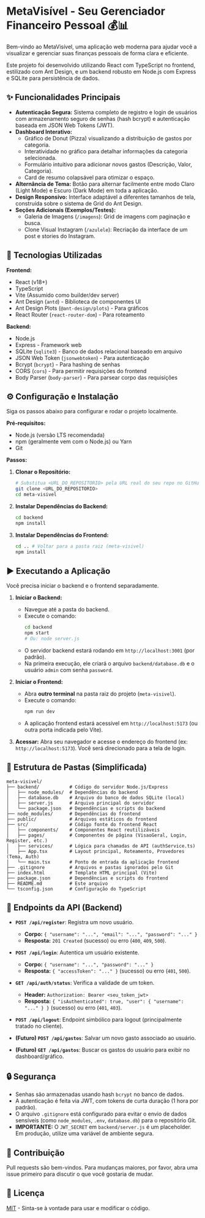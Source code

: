 # MetaVisível - Seu Gerenciador Financeiro Pessoal 💰📊

Bem-vindo ao MetaVisível, uma aplicação web moderna para ajudar você a visualizar e gerenciar suas finanças pessoais de forma clara e eficiente.

Este projeto foi desenvolvido utilizando React com TypeScript no frontend, estilizado com Ant Design, e um backend robusto em Node.js com Express e SQLite para persistência de dados.

## ✨ Funcionalidades Principais

*   **Autenticação Segura:** Sistema completo de registro e login de usuários com armazenamento seguro de senhas (hash bcrypt) e autenticação baseada em JSON Web Tokens (JWT).
*   **Dashboard Interativo:**
    *   Gráfico de Donut (Pizza) visualizando a distribuição de gastos por categoria.
    *   Interatividade no gráfico para detalhar informações da categoria selecionada.
    *   Formulário intuitivo para adicionar novos gastos (Descrição, Valor, Categoria).
    *   Card de resumo colapsável para otimizar o espaço.
*   **Alternância de Tema:** Botão para alternar facilmente entre modo Claro (Light Mode) e Escuro (Dark Mode) em toda a aplicação.
*   **Design Responsivo:** Interface adaptável a diferentes tamanhos de tela, construída sobre o sistema de Grid do Ant Design.
*   **Seções Adicionais (Exemplos/Testes):**
    *   Galeria de Imagens (`/imagens`): Grid de imagens com paginação e busca.
    *   Clone Visual Instagram (`/azulele`): Recriação da interface de um post e stories do Instagram.

## 🚀 Tecnologias Utilizadas

**Frontend:**

*   React (v18+)
*   TypeScript
*   Vite (Assumido como builder/dev server)
*   Ant Design (`antd`) - Biblioteca de componentes UI
*   Ant Design Plots (`@ant-design/plots`) - Para gráficos
*   React Router (`react-router-dom`) - Para roteamento

**Backend:**

*   Node.js
*   Express - Framework web
*   SQLite (`sqlite3`) - Banco de dados relacional baseado em arquivo
*   JSON Web Token (`jsonwebtoken`) - Para autenticação
*   Bcrypt (`bcrypt`) - Para hashing de senhas
*   CORS (`cors`) - Para permitir requisições do frontend
*   Body Parser (`body-parser`) - Para parsear corpo das requisições

## ⚙️ Configuração e Instalação

Siga os passos abaixo para configurar e rodar o projeto localmente.

**Pré-requisitos:**

*   Node.js (versão LTS recomendada)
*   npm (geralmente vem com o Node.js) ou Yarn
*   Git

**Passos:**

1.  **Clonar o Repositório:**
    ```bash
    # Substitua <URL_DO_REPOSITORIO> pela URL real do seu repo no GitHub/GitLab
    git clone <URL_DO_REPOSITORIO>
    cd meta-visivel
    ```

2.  **Instalar Dependências do Backend:**
    ```bash
    cd backend
    npm install
    ```

3.  **Instalar Dependências do Frontend:**
    ```bash
    cd .. # Voltar para a pasta raiz (meta-visivel)
    npm install
    ```

## ▶️ Executando a Aplicação

Você precisa iniciar o backend e o frontend separadamente.

1.  **Iniciar o Backend:**
    *   Navegue até a pasta do backend.
    *   Execute o comando:
        ```bash
        cd backend
        npm start
        # Ou: node server.js
        ```
    *   O servidor backend estará rodando em `http://localhost:3001` (por padrão).
    *   Na primeira execução, ele criará o arquivo `backend/database.db` e o usuário `admin` com senha `password`.

2.  **Iniciar o Frontend:**
    *   Abra **outro terminal** na pasta raiz do projeto (`meta-visivel`).
    *   Execute o comando:
        ```bash
        npm run dev
        ```
    *   A aplicação frontend estará acessível em `http://localhost:5173` (ou outra porta indicada pelo Vite).

3.  **Acessar:** Abra seu navegador e acesse o endereço do frontend (ex: `http://localhost:5173`). Você será direcionado para a tela de login.

## 📁 Estrutura de Pastas (Simplificada)

```
meta-visivel/
├── backend/           # Código do servidor Node.js/Express
│   ├── node_modules/  # Dependências do backend
│   ├── database.db    # Arquivo do banco de dados SQLite (local)
│   ├── server.js      # Arquivo principal do servidor
│   └── package.json   # Dependências e scripts do backend
├── node_modules/      # Dependências do frontend
├── public/            # Arquivos estáticos do frontend
├── src/               # Código fonte do frontend React
│   ├── components/    # Componentes React reutilizáveis
│   ├── pages/         # Componentes de página (VisaoGeral, Login, Register, etc.)
│   ├── services/      # Lógica para chamadas de API (authService.ts)
│   ├── App.tsx        # Layout principal, Roteamento, Provedores (Tema, Auth)
│   └── main.tsx       # Ponto de entrada da aplicação frontend
├── .gitignore         # Arquivos e pastas ignorados pelo Git
├── index.html         # Template HTML principal (Vite)
├── package.json       # Dependências e scripts do frontend
├── README.md          # Este arquivo
└── tsconfig.json      # Configuração do TypeScript
```

## 🔗 Endpoints da API (Backend)

*   **`POST /api/register`**: Registra um novo usuário.
    *   **Corpo:** `{ "username": "...", "email": "...", "password": "..." }`
    *   **Resposta:** `201 Created` (sucesso) ou erro (`400`, `409`, `500`).
*   **`POST /api/login`**: Autentica um usuário existente.
    *   **Corpo:** `{ "username": "...", "password": "..." }`
    *   **Resposta:** `{ "accessToken": "..." }` (sucesso) ou erro (`401`, `500`).
*   **`GET /api/auth/status`**: Verifica a validade de um token.
    *   **Header:** `Authorization: Bearer <seu_token_jwt>`
    *   **Resposta:** `{ "isAuthenticated": true, "user": { "username": "..." } }` (sucesso) ou erro (`401`, `403`).
*   **`POST /api/logout`**: Endpoint simbólico para logout (principalmente tratado no cliente).

*   **(Futuro) `POST /api/gastos`**: Salvar um novo gasto associado ao usuário.
*   **(Futuro) `GET /api/gastos`**: Buscar os gastos do usuário para exibir no dashboard/gráfico.

## 🔒 Segurança

*   Senhas são armazenadas usando hash `bcrypt` no banco de dados.
*   A autenticação é feita via JWT, com tokens de curta duração (1 hora por padrão).
*   O arquivo `.gitignore` está configurado para evitar o envio de dados sensíveis (como `node_modules`, `.env`, `database.db`) para o repositório Git.
*   **IMPORTANTE:** O `JWT_SECRET` em `backend/server.js` é um placeholder. Em produção, utilize uma variável de ambiente segura.

## 🤝 Contribuição

Pull requests são bem-vindos. Para mudanças maiores, por favor, abra uma issue primeiro para discutir o que você gostaria de mudar.

## 📄 Licença

[MIT](https://choosealicense.com/licenses/mit/) - Sinta-se à vontade para usar e modificar o código.
